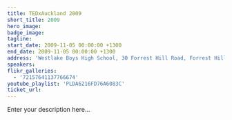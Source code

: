 ```yaml
---
title: TEDxAuckland 2009
short_title: 2009
hero_image:
badge_image:
tagline:
start_date: 2009-11-05 00:00:00 +1300
end_date: 2009-11-05 00:00:00 +1300
address: 'Westlake Boys High School, 30 Forrest Hill Road, Forrest Hill, Auckland 0620'
speakers:
flikr_galleries:
  - '72157641137766674'
youtube_playlist: 'PLDA6216FD76A6083C'
ticket_url:
---
```


Enter your description here…

